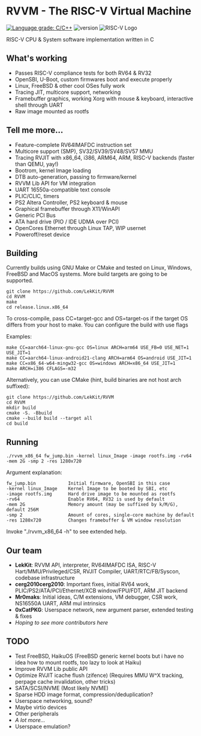 
# RVVM - The RISC-V Virtual Machine
[![Language grade: C/C++](https://img.shields.io/lgtm/grade/cpp/g/LekKit/RVVM.svg?logo=lgtm&logoWidth=18)](https://lgtm.com/projects/g/LekKit/RVVM/context:cpp)
![version](https://img.shields.io/badge/version-0.4-brightgreen)
![RISC-V Logo](https://riscv.org/wp-content/uploads/2018/09/riscv-logo-1.png "The “RISC-V” trade name is a registered trade mark of RISC-V International.")

RISC-V CPU & System software implementation written in С

## What's working
- Passes RISC-V compliance tests for both RV64 & RV32
- OpenSBI, U-Boot, custom firmwares boot and execute properly
- Linux, FreeBSD & other cool OSes fully work
- Tracing JIT, multicore support, networking
- Framebuffer graphics, working Xorg with mouse & keyboard, interactive shell through UART
- Raw image mounted as rootfs

## Tell me more...
- Feature-complete RV64IMAFDC instruction set
- Multicore support (SMP), SV32/SV39/SV48/SV57 MMU
- Tracing RVJIT with x86_64, i386, ARM64, ARM, RISC-V backends
  (faster than QEMU, yay!)
- Bootrom, kernel Image loading
- DTB auto-generation, passing to firmware/kernel
- RVVM Lib API for VM integration
- UART 16550a-compatible text console
- PLIC/CLIC, timers
- PS2 Altera Controller, PS2 keyboard & mouse
- Graphical framebuffer through X11/WinAPI
- Generic PCI Bus
- ATA hard drive (PIO / IDE UDMA over PCI)
- OpenCores Ethernet through Linux TAP, WIP usernet
- Poweroff/reset device

## Building
Currently builds using GNU Make or CMake and tested on Linux, Windows, FreeBSD and MacOS systems. More build targets are going to be supported.
```
git clone https://github.com/LekKit/RVVM
cd RVVM
make
cd release.linux.x86_64
```
To cross-compile, pass CC=target-gcc and OS=target-os if the target OS differs from your host to make. You can configure the build with use flags

Examples:
```
make CC=aarch64-linux-gnu-gcc OS=linux ARCH=arm64 USE_FB=0 USE_NET=1 USE_JIT=1
make CC=aarch64-linux-android21-clang ARCH=arm64 OS=android USE_JIT=1
make CC=x86_64-w64-mingw32-gcc OS=windows ARCH=x86_64 USE_JIT=1
make ARCH=i386 CFLAGS=-m32
```
Alternatively, you can use CMake (hint, build binaries are not host arch suffixed):
```
git clone https://github.com/LekKit/RVVM
cd RVVM
mkdir build
cmake -S. -Bbuild
cmake --build build --target all
cd build
```

## Running
```
./rvvm_x86_64 fw_jump.bin -kernel linux_Image -image rootfs.img -rv64 -mem 2G -smp 2 -res 1280x720
```
Argument explanation:
```
fw_jump.bin            Initial firmware, OpenSBI in this case
-kernel linux_Image    Kernel Image to be booted by SBI, etc
-image rootfs.img      Hard drive image to be mounted as rootfs
-rv64                  Enable RV64, RV32 is used by default
-mem 2G                Memory amount (may be suffixed by k/M/G), default 256M
-smp 2                 Amount of cores, single-core machine by default
-res 1280x720          Changes framebuffer & VM window resolution
```
Invoke "./rvvm_x86_64 -h" to see extended help.

## Our team
- **LekKit**: RVVM API, interpreter, RV64IMAFDC ISA, RISC-V Hart/MMU/Privileged/CSR, RVJIT Compiler, UART/RTC/FB/Syscon, codebase infrastructure
- **cerg2010cerg2010**: Important fixes, initial RV64 work, PLIC/PS2/ATA/PCI/Ethernet/XCB window/FPU/FDT, ARM JIT backend
- **Mr0maks**: Initial ideas, C/M extensions, VM debugger, CSR work, NS16550A UART, ARM mul intrinsics
- **0xCatPKG**: Userspace network, new argument parser, extended testing & fixes 
- *Hoping to see more contributors here*

## TODO
- Test FreeBSD, HaikuOS
  (FreeBSD generic kernel boots but i have no idea how to mount rootfs,
  too lazy to look at Haiku)
- Improve RVVM Lib public API
- Optimize RVJIT icache flush (zifence)
  (Requires MMU W^X tracking, perpage cache invalidation, other tricks)
- SATA/SCSI/NVME (Most likely NVME)
- Sparse HDD image format, compression/deduplication?
- Userspace networking, sound?
- Maybe virtio devices
- Other peripherals
- *A lot more...*
- Userspace emulation?
